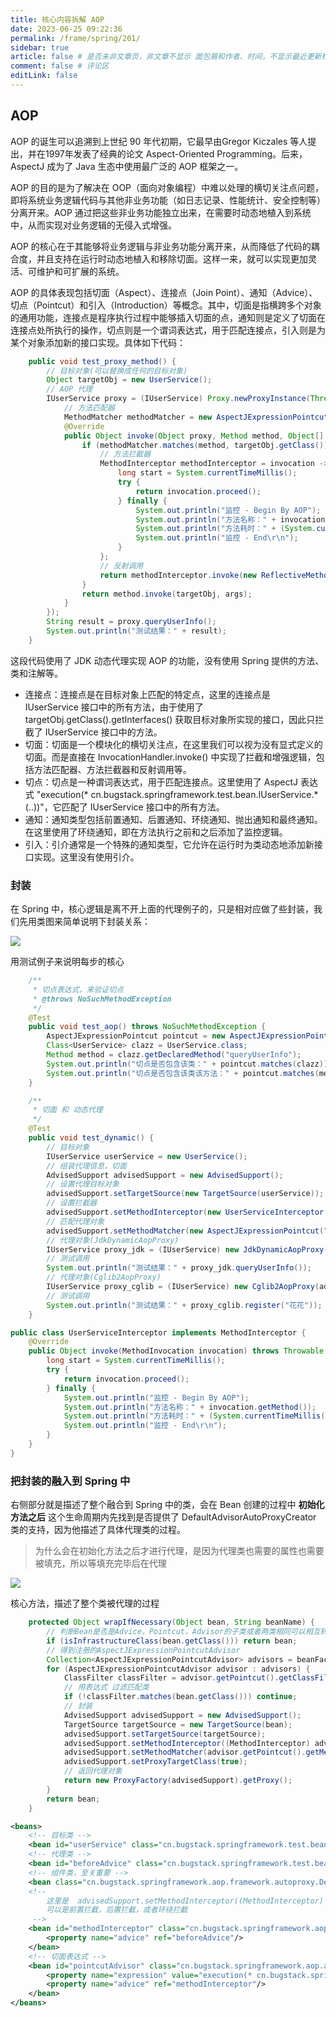 ```yaml
---
title: 核心内容拆解 AOP
date: 2023-06-25 09:22:36
permalink: /frame/spring/201/
sidebar: true
article: false # 是否未非文章页，非文章不显示 面包屑和作者、时间，不显示最近更新栏，不会参与到最近更新文章的数据计算中
comment: false # 评论区
editLink: false
---
```



## AOP
AOP 的诞生可以追溯到上世纪 90 年代初期，它最早由Gregor Kiczales 等人提出，并在1997年发表了经典的论文 Aspect-Oriented Programming。后来，AspectJ 成为了 Java 生态中使用最广泛的 AOP 框架之一。

AOP 的目的是为了解决在 OOP（面向对象编程）中难以处理的横切关注点问题，即将系统业务逻辑代码与其他非业务功能（如日志记录、性能统计、安全控制等）分离开来。AOP 通过把这些非业务功能独立出来，在需要时动态地植入到系统中，从而实现对业务逻辑的无侵入式增强。

AOP 的核心在于其能够将业务逻辑与非业务功能分离开来，从而降低了代码的耦合度，并且支持在运行时动态地植入和移除切面。这样一来，就可以实现更加灵活、可维护和可扩展的系统。

AOP 的具体表现包括切面（Aspect）、连接点（Join Point）、通知（Advice）、切点（Pointcut）和引入（Introduction）等概念。其中，切面是指横跨多个对象的通用功能，连接点是程序执行过程中能够插入切面的点，通知则是定义了切面在连接点处所执行的操作，切点则是一个谓词表达式，用于匹配连接点，引入则是为某个对象添加新的接口实现。具体如下代码：
```java
    public void test_proxy_method() {
        // 目标对象(可以替换成任何的目标对象)
        Object targetObj = new UserService();
        // AOP 代理
        IUserService proxy = (IUserService) Proxy.newProxyInstance(Thread.currentThread().getContextClassLoader(), targetObj.getClass().getInterfaces(), new InvocationHandler() {
            // 方法匹配器
            MethodMatcher methodMatcher = new AspectJExpressionPointcut("execution(* cn.bugstack.springframework.test.bean.IUserService.*(..))");
            @Override
            public Object invoke(Object proxy, Method method, Object[] args) throws Throwable {
                if (methodMatcher.matches(method, targetObj.getClass())) {
                    // 方法拦截器
                    MethodInterceptor methodInterceptor = invocation -> {
                        long start = System.currentTimeMillis();
                        try {
                            return invocation.proceed();
                        } finally {
                            System.out.println("监控 - Begin By AOP");
                            System.out.println("方法名称：" + invocation.getMethod().getName());
                            System.out.println("方法耗时：" + (System.currentTimeMillis() - start) + "ms");
                            System.out.println("监控 - End\r\n");
                        }
                    };
                    // 反射调用
                    return methodInterceptor.invoke(new ReflectiveMethodInvocation(targetObj, method, args));
                }
                return method.invoke(targetObj, args);
            }
        });
        String result = proxy.queryUserInfo();
        System.out.println("测试结果：" + result);
    }
```
这段代码使用了 JDK 动态代理实现 AOP 的功能，没有使用 Spring 提供的方法、类和注解等。
* 连接点：连接点是在目标对象上匹配的特定点，这里的连接点是 IUserService 接口中的所有方法，由于使用了 targetObj.getClass().getInterfaces() 获取目标对象所实现的接口，因此只拦截了 IUserService 接口中的方法。
* 切面：切面是一个模块化的横切关注点，在这里我们可以视为没有显式定义的切面。而是直接在 InvocationHandler.invoke() 中实现了拦截和增强逻辑，包括方法匹配器、方法拦截器和反射调用等。
* 切点：切点是一种谓词表达式，用于匹配连接点。这里使用了 AspectJ 表达式 "execution(* cn.bugstack.springframework.test.bean.IUserService.*(..))"，它匹配了 IUserService 接口中的所有方法。
* 通知：通知类型包括前置通知、后置通知、环绕通知、抛出通知和最终通知。在这里使用了环绕通知，即在方法执行之前和之后添加了监控逻辑。
* 引入：引介通常是一个特殊的通知类型，它允许在运行时为类动态地添加新接口实现。这里没有使用引介。

### 封装
在 Spring 中，核心逻辑是离不开上面的代理例子的，只是相对应做了些封装，我们先用类图来简单说明下封装关系：

![](/assets/img/spring/201/img.png)

用测试例子来说明每步的核心
```java
    /**
     * 切点表达式，来验证切点
     * @throws NoSuchMethodException
     */
    @Test
    public void test_aop() throws NoSuchMethodException {
        AspectJExpressionPointcut pointcut = new AspectJExpressionPointcut("execution(* cn.bugstack.springframework.test.bean.UserService.*(..))");
        Class<UserService> clazz = UserService.class;
        Method method = clazz.getDeclaredMethod("queryUserInfo");
        System.out.println("切点是否包含该类：" + pointcut.matches(clazz));
        System.out.println("切点是否包含该类该方法：" + pointcut.matches(method, clazz));
    }

    /**
     * 切面 和 动态代理
     */
    @Test
    public void test_dynamic() {
        // 目标对象
        IUserService userService = new UserService();
        // 组装代理信息，切面
        AdvisedSupport advisedSupport = new AdvisedSupport();
        // 设置代理目标对象
        advisedSupport.setTargetSource(new TargetSource(userService));
        // 设置拦截器
        advisedSupport.setMethodInterceptor(new UserServiceInterceptor());
        // 匹配代理对象
        advisedSupport.setMethodMatcher(new AspectJExpressionPointcut("execution(* cn.bugstack.springframework.test.bean.IUserService.*(..))"));
        // 代理对象(JdkDynamicAopProxy)
        IUserService proxy_jdk = (IUserService) new JdkDynamicAopProxy(advisedSupport).getProxy();
        // 测试调用
        System.out.println("测试结果：" + proxy_jdk.queryUserInfo());
        // 代理对象(Cglib2AopProxy)
        IUserService proxy_cglib = (IUserService) new Cglib2AopProxy(advisedSupport).getProxy();
        // 测试调用
        System.out.println("测试结果：" + proxy_cglib.register("花花"));
    }

public class UserServiceInterceptor implements MethodInterceptor {
    @Override
    public Object invoke(MethodInvocation invocation) throws Throwable {
        long start = System.currentTimeMillis();
        try {
            return invocation.proceed();
        } finally {
            System.out.println("监控 - Begin By AOP");
            System.out.println("方法名称：" + invocation.getMethod());
            System.out.println("方法耗时：" + (System.currentTimeMillis() - start) + "ms");
            System.out.println("监控 - End\r\n");
        }
    }
}
```
### 把封装的融入到 Spring 中
右侧部分就是描述了整个融合到 Spring 中的类，会在 Bean 创建的过程中 **初始化方法之后** 这个生命周期内先找到是否提供了 DefaultAdvisorAutoProxyCreator 类的支持，因为他描述了具体代理类的过程。

> 为什么会在初始化方法之后才进行代理，是因为代理类也需要的属性也需要被填充，所以等填充完毕后在代理

![](/assets/img/spring/201/img_1.jpg)

核心方法，描述了整个类被代理的过程
```java
    protected Object wrapIfNecessary(Object bean, String beanName) {
        // 判断Bean是否是Advice，Pointcut，Advisor的子类或者两类相同可以相互转（类层面），用户定义的类都是 false
        if (isInfrastructureClass(bean.getClass())) return bean;
        // 得到注册的AspectJExpressionPointcutAdvisor
        Collection<AspectJExpressionPointcutAdvisor> advisors = beanFactory.getBeansOfType(AspectJExpressionPointcutAdvisor.class).values();
        for (AspectJExpressionPointcutAdvisor advisor : advisors) {
            ClassFilter classFilter = advisor.getPointcut().getClassFilter();
            // 用表达式 过滤匹配类
            if (!classFilter.matches(bean.getClass())) continue;
            // 封装
            AdvisedSupport advisedSupport = new AdvisedSupport();
            TargetSource targetSource = new TargetSource(bean);
            advisedSupport.setTargetSource(targetSource);
            advisedSupport.setMethodInterceptor((MethodInterceptor) advisor.getAdvice());
            advisedSupport.setMethodMatcher(advisor.getPointcut().getMethodMatcher());
            advisedSupport.setProxyTargetClass(true);
            // 返回代理对象
            return new ProxyFactory(advisedSupport).getProxy();
        }
        return bean;
    }
```
```xml
<beans>
    <!-- 目标类 -->
    <bean id="userService" class="cn.bugstack.springframework.test.bean.UserService"/>
    <!-- 代理类 -->
    <bean id="beforeAdvice" class="cn.bugstack.springframework.test.bean.UserServiceBeforeAdvice"/>
    <!-- 组件类，至关重要 -->
    <bean class="cn.bugstack.springframework.aop.framework.autoproxy.DefaultAdvisorAutoProxyCreator"/>
    <!-- 
        这里是  advisedSupport.setMethodInterceptor((MethodInterceptor) advisor.getAdvice()); 设置拦截器，
        可以是前置拦截，后置拦截，或者环绕拦截
     -->
    <bean id="methodInterceptor" class="cn.bugstack.springframework.aop.framework.adapter.MethodBeforeAdviceInterceptor">
        <property name="advice" ref="beforeAdvice"/>
    </bean>
    <!-- 切面表达式 -->
    <bean id="pointcutAdvisor" class="cn.bugstack.springframework.aop.aspectj.AspectJExpressionPointcutAdvisor">
        <property name="expression" value="execution(* cn.bugstack.springframework.test.bean.IUserService.*(..))"/>
        <property name="advice" ref="methodInterceptor"/>
    </bean>
</beans>
```